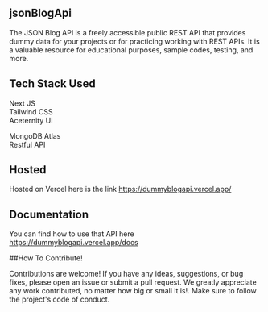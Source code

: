 ## jsonBlogApi


The JSON Blog API is a freely accessible public REST API that provides dummy data for your projects or for practicing working with REST APIs. It is a valuable resource for educational purposes, sample codes, testing, and more.
## Tech Stack Used 

Next JS    
Tailwind CSS   
Aceternity UI

MongoDB Atlas  
Restful API   
## Hosted
Hosted on Vercel here is the link
https://dummyblogapi.vercel.app/

## Documentation

You can find how to use that API here
https://dummyblogapi.vercel.app/docs

##How To Contribute!

Contributions are welcome! If you have any ideas, suggestions, or bug fixes, please open an issue or submit a pull request. We greatly appreciate any work contributed, no matter how big or small it is!. Make sure to follow the project's code of conduct.



